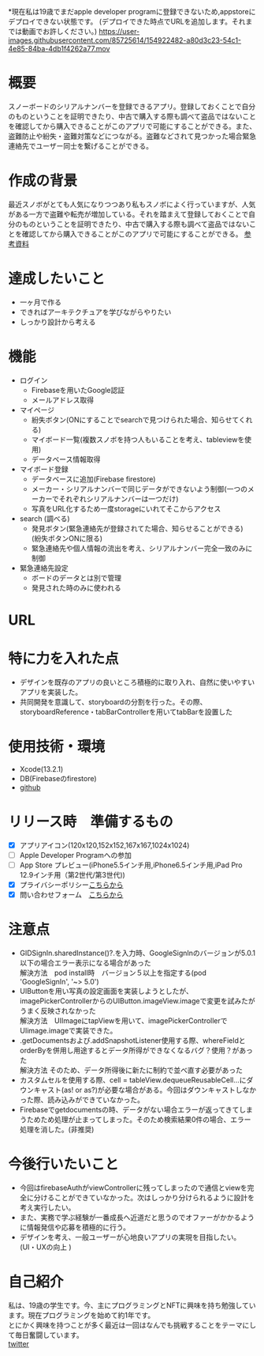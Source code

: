 
*現在私は19歳でまだapple developer programに登録できないため,appstoreにデプロイできない状態です。
(デプロイできた時点でURLを追加します。それまでは動画でお許しください。)
https://user-images.githubusercontent.com/85725614/154922482-a80d3c23-54c1-4e85-84ba-4db1f4262a77.mov


# 概要
スノーボードのシリアルナンバーを登録できるアプリ。登録しておくことで自分のものということを証明できたり、中古で購入する際も調べて盗品ではないことを確認してから購入できることがこのアプリで可能にすることができる。また、盗難防止や紛失・盗難対策などにつながる。盗難などされて見つかった場合緊急連絡先でユーザー同士を繋げることができる。

# 作成の背景
最近スノボがとても人気になりつつあり私もスノボによく行っていますが、人気がある一方で盗難や転売が増加している。それを踏まえて登録しておくことで自分のものということを証明できたり、中古で購入する際も調べて盗品ではないことを確認してから購入できることがこのアプリで可能にすることができる。
[参考資料](https://rakusnow.com/sunobotounann-7486)

# 達成したいこと
* 一ヶ月で作る
* できればアーキテクチュアを学びながらやりたい
* しっかり設計から考える

# 機能
* ログイン
  * Firebaseを用いたGoogle認証
  * メールアドレス取得
* マイページ
  * 紛失ボタン(ONにすることでsearchで見つけられた場合、知らせてくれる)
  * マイボード一覧(複数スノボを持つ人もいることを考え、tableviewを使用)
  * データベース情報取得
* マイボード登録
  * データベースに追加(Firebase firestore)
  * メーカー・シリアルナンバーで同じデータができないよう制御(一つのメーカーでそれぞれシリアルナンバーは一つだけ)
  * 写真をURL化するため一度storageにいれてそこからアクセス
* search (調べる)
  * 発見ボタン(緊急連絡先が登録されてた場合、知らせることができる)<br>(紛失ボタンONに限る)
  * 緊急連絡先や個人情報の流出を考え、シリアルナンバー完全一致のみに制御
* 緊急連絡先設定
  * ボードのデータとは別で管理
  * 発見された時のみに使われる
# URL

# 特に力を入れた点
* デザインを既存のアプリの良いところ積極的に取り入れ、自然に使いやすいアプリを実装した。
* 共同開発を意識して、storyboardの分割を行った。その際、storyboardReference・tabBarControllerを用いてtabBarを設置した

# 使用技術・環境
* Xcode(13.2.1)
* DB(Firebaseのfirestore)
* [github](https://github.com/ryoma115/Swift-register-snowboard-serial-number)

# リリース時　準備するもの
- [x] アプリアイコン(120x120,152x152,167x167,1024x1024)
- [ ] Apple Developer Programへの参加
- [ ] App Store プレビュー(iPhone5.5インチ用,iPhone6.5インチ用,iPad Pro 12.9インチ用（第2世代/第3世代))
- [x] プライバシーポリシー[こちらから](https://sites.google.com/view/registert-snow-boads/%E3%83%9B%E3%83%BC%E3%83%A0)
- [x] 問い合わせフォーム　[こちらから](https://docs.google.com/forms/d/e/1FAIpQLSdhMZGYWvfVfK-My6JZXqWKeVzkf0v67qM0WxY-_A53t9Byvg/viewform?usp=sf_link)

# 注意点
* GIDSignIn.sharedInstance()?.を入力時、GoogleSignInのバージョンが5.0.1以下の場合エラー表示になる場合があった  
解決方法　pod install時　バージョン５以上を指定する(pod 'GoogleSignIn', '~> 5.0')  
* UIButtonを用い写真の設定画面を実装しようとしたが、imagePickerControllerからのUIButton.imageView.imageで変更を試みたがうまく反映されなかった  
解決方法　UIImageにtapViewを用いて、imagePickerControllerでUIimage.imageで実装できた。  
* .getDocumentsおよび.addSnapshotListener使用する際、whereFieldとorderByを併用し用途するとデータ所得ができなくなるバグ？使用？があった  
解決方法 そのため、データ所得後に新たに制約で並べ直す必要があった
* カスタムセルを使用する際、cell = tableView.dequeueReusableCell...にダウンキャスト(as! or as?)が必要な場合がある。今回はダウンキャストしなかった際、読み込みができていなかった。
* Firebaseでgetdocumentsの時、データがない場合エラーが返ってきてしまうためため処理が止まってしまった。そのため検索結果0件の場合、エラー処理を消した。(非推奨)
# 今後行いたいこと
* 今回はfirebaseAuthがviewControllerに残ってしまったので通信とviewを完全に分けることができていなかった。次はしっかり分けられるように設計を考え実行したい。
* また、実務で学ぶ経験が一番成長へ近道だと思うのでオファーがかかるように情報発信や応募を積極的に行う。
* デザインを考え、一般ユーザーが心地良いアプリの実現を目指したい。(UI・UXの向上 )

# 自己紹介
私は、19歳の学生です。今、主にプログラミングとNFTに興味を持ち勉強しています。現在プログラミングを始めて約1年です。<br>とにかく興味を持つことが多く最近は一回はなんでも挑戦することをテーマにして毎日奮闘しています。<br>[twitter](https://twitter.com/ryoma2003115)

